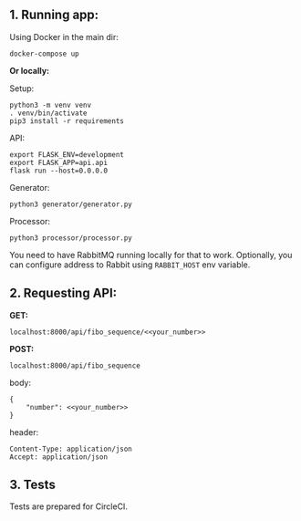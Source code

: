 ## 1. Running app:

Using Docker in the main dir:

```
docker-compose up
```

**Or locally:**

Setup:
```
python3 -m venv venv
. venv/bin/activate
pip3 install -r requirements
```

API:
```source venv/bin/activate
export FLASK_ENV=development
export FLASK_APP=api.api
flask run --host=0.0.0.0
```

Generator:
```source venv/bin/activate
python3 generator/generator.py
```

Processor:
```source venv/bin/activate
python3 processor/processor.py
```

You need to have RabbitMQ running locally for that to work. 
Optionally, you can configure address to Rabbit using `RABBIT_HOST` env variable.

## 2. Requesting API:

**GET:**

`localhost:8000/api/fibo_sequence/<<your_number>>`

**POST:**

`localhost:8000/api/fibo_sequence`

body:
```
{
	"number": <<your_number>>
}
```

header:
```
Content-Type: application/json
Accept: application/json
```

## 3. Tests

Tests are prepared for CircleCI.
